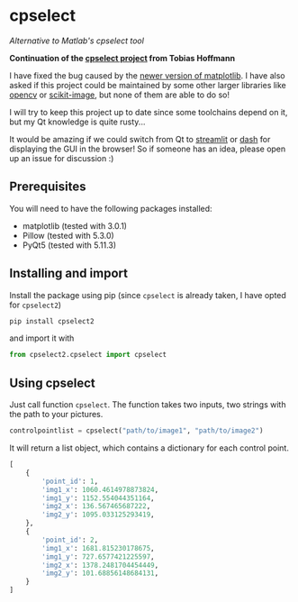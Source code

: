 # cpselect

*Alternative to Matlab's cpselect tool*


**Continuation of the [cpselect project](https://github.com/hofmann-tobias/cpselect) from Tobias Hoffmann**

I have fixed the bug caused by the [newer version of matplotlib](https://github.com/hofmann-tobias/cpselect/pull/5). I have also asked if this project could be maintained by some other larger libraries like [opencv](https://github.com/opencv/opencv/issues/23784) or [scikit-image](https://github.com/scikit-image/scikit-image/issues/7055), but none of them are able to do so!

I will try to keep this project up to date since some toolchains depend on it, but my Qt knowledge is quite rusty...

It would be amazing if we could switch from Qt to [streamlit](https://streamlit.io/) or [dash](https://dash.plotly.com/) for displaying the GUI in the browser! So if someone has an idea, please open up an issue for discussion :)

## Prerequisites
You will need to have the following packages installed:
- matplotlib (tested with 3.0.1)
- Pillow (tested with 5.3.0)
- PyQt5 (tested with 5.11.3)


## Installing and import

Install the package using pip (since `cpselect` is already taken, I have opted for `cpselect2`)

```sh
pip install cpselect2
```

and import it with

```py
from cpselect2.cpselect import cpselect
```

## Using cpselect
Just call function `cpselect`. The function takes two inputs, two strings with the path to your pictures.

```py
controlpointlist = cpselect("path/to/image1", "path/to/image2")
```

It will return a list object, which contains a dictionary for each control point.
```py
[
    {
        'point_id': 1,
        'img1_x': 1060.4614978873824,
        'img1_y': 1152.554044351164,
        'img2_x': 136.567465687222,
        'img2_y': 1095.033125293419,
    },
    {
        'point_id': 2,
        'img1_x': 1681.815230178675,
        'img1_y': 727.6577421225597,
        'img2_x': 1378.2481704454449,
        'img2_y': 101.68856148684131,
    }
]
```
